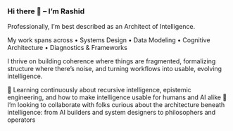 ### Hi there 👋 – I’m Rashid
Professionally, I’m best described as an Architect of Intelligence.

My work spans across
	•	Systems Design
	•	Data Modeling
	•	Cognitive Architecture
	•	Diagnostics & Frameworks

I thrive on building coherence where things are fragmented, formalizing structure where there’s noise, and turning workflows into usable, evolving intelligence.

🌱 Learning continuously about recursive intelligence, epistemic engineering, and how to make intelligence usable for humans and AI alike
👯 I’m looking to collaborate with folks curious about the architecture beneath intelligence: from AI builders and system designers to philosophers and operators

